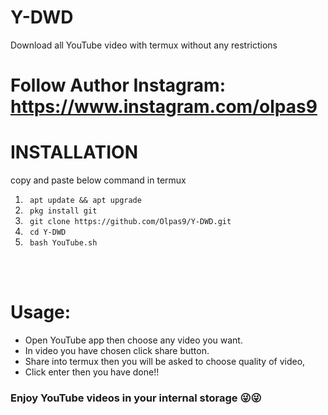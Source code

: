 # Y-DWD
Download all YouTube video with termux without any restrictions <br> 
# Follow Author Instagram: https://www.instagram.com/olpas9 <br>
# INSTALLATION
 copy and paste below command in termux  <br>

1. ```  apt update && apt upgrade ```
2. ```  pkg install git ```
3. ```  git clone https://github.com/Olpas9/Y-DWD.git ```
4. ```  cd Y-DWD ```
5. ```  bash YouTube.sh  ```


<br>
<br>

# Usage:
-  Open YouTube app then choose any video you want.
-  In video you have chosen click share button.
-  Share into termux then you will be asked to choose quality of video,
-  Click enter then you have done!!
###  Enjoy YouTube videos in your internal storage 😜😜
